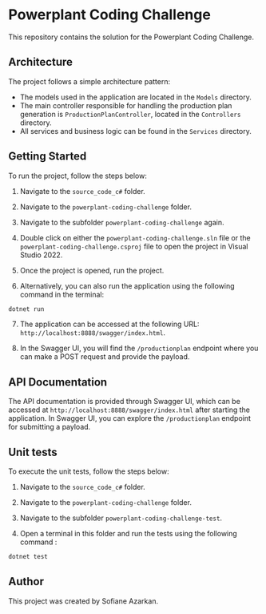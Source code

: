 # Powerplant Coding Challenge

This repository contains the solution for the Powerplant Coding Challenge. 


## Architecture

The project follows a simple architecture pattern:

- The models used in the application are located in the `Models` directory.
- The main controller responsible for handling the production plan generation is `ProductionPlanController`, located in the `Controllers` directory.
- All services and business logic can be found in the `Services` directory.

## Getting Started

To run the project, follow the steps below:

1. Navigate to the `source_code_c#` folder.

2. Navigate to the `powerplant-coding-challenge` folder.

3. Navigate to the subfolder `powerplant-coding-challenge` again.

4. Double click on either the `powerplant-coding-challenge.sln` file or the `powerplant-coding-challenge.csproj` file to open the project in Visual Studio 2022.

5. Once the project is opened, run the project.

6. Alternatively, you can also run the application using the following command in the terminal:
```bash
dotnet run
```

7. The application can be accessed at the following URL: `http://localhost:8888/swagger/index.html`.

8. In the Swagger UI, you will find the `/productionplan` endpoint where you can make a POST request and provide the payload.

## API Documentation

The API documentation is provided through Swagger UI, which can be accessed at `http://localhost:8888/swagger/index.html` after starting the application. In Swagger UI, you can explore the `/productionplan` endpoint for submitting a payload.

## Unit tests

To execute the unit tests, follow the steps below:

1. Navigate to the `source_code_c#` folder.

2. Navigate to the `powerplant-coding-challenge` folder.

3. Navigate to the subfolder `powerplant-coding-challenge-test`.

4. Open a terminal in this folder and run the tests using the following command : 
```bash
dotnet test
```

## Author

This project was created by Sofiane Azarkan.
